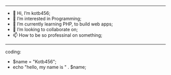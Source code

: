 ___
- 👋 Hi, I’m kotb456;
- 👀 I’m interested in Programming;
- 🌱 I’m currently learning PHP, to build web apps; 
- 💞️ I’m looking to collaborate on;
- 📫 How to be so professinal on something;
___
coding: 
- $name = "Kotb456";
- echo "hello, my name is " . $name; 

<!---
EKotb456/EKotb456 is a ✨ special ✨ repository because its `README.md` (this file) appears on your GitHub profile.
You can click the Preview link to take a look at your changes.
--->

